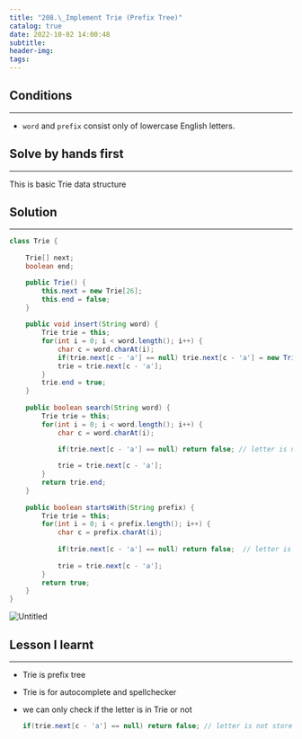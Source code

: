 ```yaml
---
title: "208.\_Implement Trie (Prefix Tree)"
catalog: true
date: 2022-10-02 14:00:48
subtitle:
header-img:
tags:
---
```

## Conditions

---

- `word` and `prefix` consist only of lowercase English letters.

## Solve by hands first

---

This is basic Trie data structure

## Solution

---

```java
class Trie {
    
    Trie[] next;
    boolean end;

    public Trie() {
        this.next = new Trie[26];
        this.end = false;
    }
    
    public void insert(String word) {
        Trie trie = this;
        for(int i = 0; i < word.length(); i++) {
            char c = word.charAt(i);
            if(trie.next[c - 'a'] == null) trie.next[c - 'a'] = new Trie();
            trie = trie.next[c - 'a'];
        }
        trie.end = true;
    }
    
    public boolean search(String word) {
        Trie trie = this;
        for(int i = 0; i < word.length(); i++) {
            char c = word.charAt(i);
            
            if(trie.next[c - 'a'] == null) return false; // letter is not stored

            trie = trie.next[c - 'a'];    
        }
        return trie.end;
    }
    
    public boolean startsWith(String prefix) {
        Trie trie = this;
        for(int i = 0; i < prefix.length(); i++) {
            char c = prefix.charAt(i);
            
            if(trie.next[c - 'a'] == null) return false;  // letter is not stored
            
            trie = trie.next[c - 'a'];    
        }
        return true;
    }
}
```

![Untitled](https://s3-us-west-2.amazonaws.com/secure.notion-static.com/5a1556a0-38ec-44c0-8c91-7b5cd2aa8239/Untitled.png)

## Lesson I learnt

---

- Trie is prefix tree
- Trie is for autocomplete and spellchecker
- we can only check if the letter is in Trie or not
    
    ```java
    if(trie.next[c - 'a'] == null) return false; // letter is not stored
    ```

